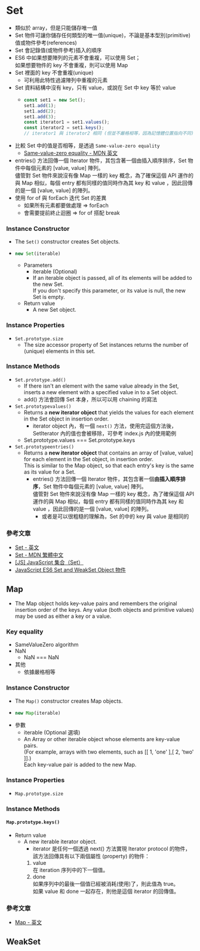 
# Set
- 類似於 array，但是只能儲存唯一值
- Set 物件可讓你儲存任何類型的唯一值(unique)，不論是基本型別(primitive)值或物件參考(references)
- Set 會記錄值(或物件參考)插入的順序
- ES6 中如果想要陣列的元素不會重複，可以使用 Set；  
  如果想要物件的 key 不會重複，則可以使用 Map
- Set 裡面的 key 不會重複(unique)
  - 可利用此特性過濾陣列中重複的元素
- Set 資料結構中沒有 key，只有 value，或說在 Set 中 key 等於 value
  - ```javascript
    const set1 = new Set();
    set1.add(1);
    set1.add(2);
    set1.add(3);
    const iterator1 = set1.values();
    const iterator2 = set1.keys();
    // iterator1 與 iterator2 相同 (但並不嚴格相等，因為記憶體位置指向不同)
    ```
- 比較 Set 中的值是否相等，是透過 `Same-value-zero equality`
  - [Same-value-zero equality - MDN 英文](https://developer.mozilla.org/en-US/docs/Web/JavaScript/Equality_comparisons_and_sameness#same-value-zero_equality)
- entries() 方法回傳一個 Iterator 物件，其包含著一個由插入順序排序，Set 物件中每個元素的 [value, value] 陣列。  
  儘管對 Set 物件來說沒有像 Map 一樣的 key 概念，為了確保這個 API 運作的與 Map 相似，每個 entry 都有同樣的值同時作為其 key 和 value ，因此回傳的是一個 [value, value] 的陣列。
- 使用 for of 與 forEach 迭代 Set 的差異
  - 如果所有元素都要做處理 => forEach
  - 會需要提前終止迴圈 => for of 搭配 break

### Instance Constructor
- The `Set()` constructor creates Set objects.
- ```javascript
  new Set(iterable)
  ```
  - Parameters
    - iterable (Optional)
    - If an iterable object is passed, all of its elements will be added to the new Set.  
      If you don't specify this parameter, or its value is null, the new Set is empty.
  - Return value
    - A new Set object.

### Instance Properties
- `Set.prototype.size`
  - The size accessor property of Set instances returns the number of (unique) elements in this set.

### Instance Methods
- `Set.prototype.add()`
  - If there isn't an element with the same value already in the Set, inserts a new element with a specified value in to a Set object.
  - add() 方法會回傳 Set 本身，所以可以用 chaining 的寫法
- `Set.prototypevalues()`
  - Returns a **new iterator object** that yields the values for each element in the Set object in insertion order.
    - iterator object 內，有一個 `next()` 方法，使用完這個方法後， SetIterator 內的值也會被移除，可參考 index.js 內的使用範例
  - Set.prototype.values === Set.prototype.keys
- `Set.prototypeentries()`
  - Returns a **new iterator object** that contains an array of [value, value] for each element in the Set object, in insertion order.  
    This is similar to the Map object, so that each entry's key is the same as its value for a Set.
    - entries() 方法回傳一個 Iterator 物件，其包含著一個**由插入順序排序**，Set 物件中每個元素的 [value, value] 陣列。  
      儘管對 Set 物件來說沒有像 Map 一樣的 key 概念，為了確保這個 API 運作的與 Map 相似，每個 entry 都有同樣的值同時作為其 key 和 value ，因此回傳的是一個 [value, value] 的陣列。
      - 或者是可以很粗糙的理解為，Set 的中的 key 與 value 是相同的

### 參考文章
- [Set - 英文](https://developer.mozilla.org/en-US/docs/Web/JavaScript/Reference/Global_Objects/Set)
- [Set - MDN 繁體中文](https://developer.mozilla.org/zh-TW/docs/Web/JavaScript/Reference/Global_Objects/Set)
- [[JS] JavaScript 集合（Set）](https://pjchender.dev/javascript/js-set/)
- [JavaScript ES6 Set and WeakSet Object 物件](https://www.fooish.com/javascript/ES6/Set-and-WeakSet.html)


## Map
- The Map object holds key-value pairs and remembers the original insertion order of the keys. Any value (both objects and primitive values) may be used as either a key or a value.

### Key equality
- SameValueZero algorithm
- NaN
  - NaN === NaN
- 其他
  - 依據嚴格相等

### Instance Constructor
- The `Map()` constructor creates Map objects.
- ```javascript
  new Map(iterable)
  ```
- 參數
  - iterable (Optional 選填)
  - An Array or other iterable object whose elements are key-value pairs.  
    (For example, arrays with two elements, such as [[ 1, 'one' ],[ 2, 'two' ]].)  
    Each key-value pair is added to the new Map.

### Instance Properties
- `Map.prototype.size`

### Instance Methods
#### `Map.prototype.keys()`
- Return value
  - A new iterable iterator object.
    - iterator 是任何一個透過 next() 方法實現 Iterator protocol 的物件，該方法回傳具有以下兩個屬性 (property) 的物件：
    1. value  
      在 iteration 序列中的下一個值。
    2. done  
      如果序列中的最後一個值已經被消耗(使用)了，則此值為 true。  
      如果 value 和 done 一起存在，則他是這個 iterator 的回傳值。

### 參考文章
- [Map - 英文](https://developer.mozilla.org/en-US/docs/Web/JavaScript/Reference/Global_Objects/Map)


## WeakSet
